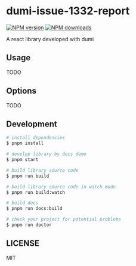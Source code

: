 # dumi-issue-1332-report

[![NPM version](https://img.shields.io/npm/v/dumi-issue-1332-report.svg?style=flat)](https://npmjs.org/package/dumi-issue-1332-report)
[![NPM downloads](http://img.shields.io/npm/dm/dumi-issue-1332-report.svg?style=flat)](https://npmjs.org/package/dumi-issue-1332-report)

A react library developed with dumi

## Usage

TODO

## Options

TODO

## Development

```bash
# install dependencies
$ pnpm install

# develop library by docs demo
$ pnpm start

# build library source code
$ pnpm run build

# build library source code in watch mode
$ pnpm run build:watch

# build docs
$ pnpm run docs:build

# check your project for potential problems
$ pnpm run doctor
```

## LICENSE

MIT
